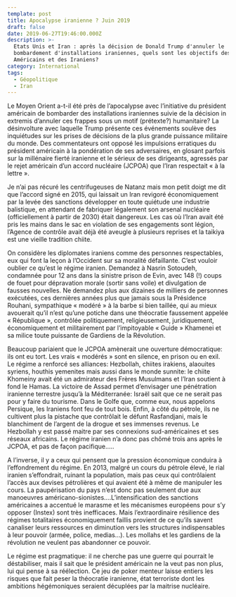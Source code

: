 ```yaml
---
template: post
title: Apocalypse iranienne ? Juin 2019
draft: false
date: 2019-06-27T19:46:00.000Z
description: >-
  Etats Unis et Iran : après la décision de Donald Trump d'annuler le
  bombardement d'installations iraniennes, quels sont les objectifs des
  Américains et des Iraniens?
category: International
tags:
  - Géopolitique
  - Iran
---
```

Le Moyen Orient a-t-il été près de l’apocalypse avec l’initiative du président américain de bombarder des installations iraniennes suivie de la décision  in extremis d’annuler ces frappes sous un motif (prétexte?) humanitaire?  La désinvolture avec laquelle  Trump présente ces événements soulève des inquiétudes sur les prises  de décisions de la plus grande puissance militaire du monde. Des commentateurs ont opposé les impulsions erratiques du président américain à la pondération de ses adversaires, en glosant  parfois sur la millénaire fierté iranienne et le sérieux  de ses dirigeants, agressés par le rejet américain d’un accord nucléaire (JCPOA) que l’Iran respectait « à la lettre ». 

Je  n’ai pas récuré les centrifugeuses de Natanz mais mon petit doigt me dit que l’accord signé en 2015, qui laissait un Iran revigoré économiquement par la levée des sanctions développer en toute quiétude une industrie balistique, en attendant  de fabriquer légalement son arsenal nucléaire (officiellement à partir de 2030) était dangereux. Les cas où l’Iran avait été pris les mains dans le sac en violation de ses engagements sont légion, l’Agence de contrôle avait déjà été aveugle à plusieurs reprises et la taikiya est une vieille tradition chiite.

On considère les diplomates iraniens comme des personnes  respectables, eux qui font la leçon à l’Occident sur sa moralité défaillante. C’est vouloir oublier ce qu’est le régime iranien. Demandez à Nasrin Sotoudeh, condamnée pour 12 ans dans la sinistre prison de Evin, avec 148 (!) coups de fouet pour dépravation morale (sortir sans voile) et divulgation de fausses nouvelles. Ne demandez plus aux dizaines de milliers de personnes exécutées, ces dernières années plus que jamais sous la Présidence  Rouhani, sympathique « modéré » à la barbe si bien taillée, qui au mieux avouerait qu’il n’est qu’une potiche dans une théocratie faussement appelée « République », contrôlée politiquement, religieusement, juridiquement, économiquement et militairement par l’impitoyable « Guide » Khamenei et sa milice toute puissante de Gardiens de la Révolution.

Beaucoup pariaient que le JCPOA amènerait une ouverture démocratique: ils ont eu tort. Les vrais « modérés » sont en silence, en prison ou en exil. Le régime a renforcé ses alliances: Hezbollah, chiites irakiens, alaouites syriens, houthis yemenites mais aussi dans le monde sunnite: le chiite Khomeiny avait été un admirateur des Frères Musulmans et  l’Iran soutient à fond le Hamas. La victoire de Assad permet d’envisager une pénétration iranienne terrestre jusqu’à la Méditerranée: Israël sait que ce ne serait pas pour y faire du tourisme.  Dans le Golfe que, comme eux, nous appelons Persique, les Iraniens font feu de tout bois. Enfin, à côté du pétrole, ils ne cultivent plus la pistache que contrôlait le défunt Rasfandjani, mais le blanchiment de l’argent de la drogue  et ses immenses revenus. Le Hezbollah y est passé maitre par ses connexions sud-américaines et ses réseaux africains. Le régime iranien n’a donc pas chômé trois ans après le JCPOA, et pas de façon pacifique…..

A l’inverse, il y a ceux qui pensent que la pression économique conduira à l’effondrement du régime. En 2013, malgré un cours du pétrole élevé, le rial iranien s’effondrait, ruinant la population, mais pas  ceux qui contrôlaient l’accès aux devises pétrolières et qui avaient été à même de manipuler les cours. La paupérisation du pays n’est donc pas seulement due aux manoeuvres américano-sionistes….L’intensification des sanctions américaines a accentué le marasme et les mécanismes européens pour s’y opposer (Instex) sont très inefficaces. Mais l’extraordinaire résilience des régimes totalitaires économiquement faillis provient de ce qu’ils savent canaliser leurs ressources en diminution vers les structures indispensables à leur pouvoir (armée, police, medias…). Les mollahs et les gardiens de la révolution ne veulent pas abandonner ce pouvoir.

Le régime est pragmatique: il ne cherche pas une guerre qui pourrait le déstabiliser, mais il sait que le président américain ne la veut pas non plus, lui qui pense à sa réélection. Ce jeu de poker menteur laisse entiers les risques que fait peser la théocratie iranienne, état terroriste dont les ambitions hégémoniques seraient décuplées par la maitrise nucléaire.
